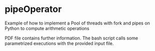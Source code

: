 # pipeOperator

Example of how to implement a Pool of threads with fork and pipes on Python to compute arithmetic operations

PDF file contains further information. The bash script calls some parametrized executions with the provided input file.
